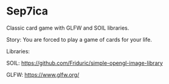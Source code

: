 # Sep7ica

Classic card game with GLFW and SOIL libraries.

Story: You are forced to play a game of cards for your life. 



Libraries:

  SOIL: https://github.com/Friduric/simple-opengl-image-library
  
  GLFW: https://www.glfw.org/
